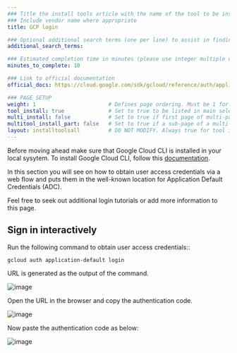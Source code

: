 ```yaml
---
### Title the install tools article with the name of the tool to be installed
### Include vendor name where appropriate
title: GCP login

### Optional additional search terms (one per line) to assist in finding the article
additional_search_terms:

### Estimated completion time in minutes (please use integer multiple of 5)
minutes_to_complete: 10

### Link to official documentation
official_docs: https://cloud.google.com/sdk/gcloud/reference/auth/application-default/login

### PAGE SETUP
weight: 1                       # Defines page ordering. Must be 1 for first (or only) page.
tool_install: true              # Set to true to be listed in main selection page, else false
multi_install: false            # Set to true if first page of multi-page article, else false
multitool_install_part: false   # Set to true if a sub-page of a multi-page article, else false
layout: installtoolsall         # DO NOT MODIFY. Always true for tool install articles
---
```


Before moving ahead make sure that Google Cloud CLI is installed in your local sysytem. To install Google Cloud CLI, follow this [documentation](/install-guides/gcloud).

In this section you will see on how to obtain user access credentials via a web flow and puts them in the well-known location for Application Default Credentials (ADC).

Feel free to seek out additional login tutorials or add more information to this page. 

## Sign in interactively
 
Run the following command to obtain user access credentials::

```console
gcloud auth application-default login
```

URL is generated as the output of the command.

![image](https://user-images.githubusercontent.com/67620689/204504640-c49c0b0d-6a59-4915-ac3a-f03614783d98.PNG)

Open the URL in the browser and copy the authentication code.

![image](https://user-images.githubusercontent.com/67620689/204244780-6c0542ab-4240-4be3-8272-fb1e6e38ec08.PNG)

Now paste the authentication code as below:

![image](https://user-images.githubusercontent.com/67620689/204242841-58e30570-1f88-4755-b3d2-32d7052a9b5d.PNG)
